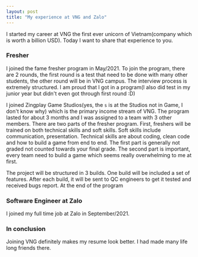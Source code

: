 ```yaml
---
layout: post
title: "My experience at VNG and Zalo"
---
```

I started my career at VNG the first ever unicorn of Vietnam(company which is worth a billion USD). Today I want to share that experience to you.

### Fresher
I joined the fame fresher program in May/2021. To join the program, there are 2 rounds, the first round is a test that need to be done with many other students, the other round will be in VNG campus. The interview process is extremely structured. I am proud that I got in a program(I also did test in my junior year but didn't even got through first round :D)

I joined Zingplay Game Studios(yes, the `s` is at the Studios not in Game, I don't know why) which is the primary income stream of VNG. The program lasted for about 3 months and I was assigned to a team with 3 other members. There are two parts of the fresher program. First, freshers will be trained on both technical skills and soft skills. Soft skills include communication, presentation. Technical skills are about coding, clean code and how to build a game from end to end. The first part is generally not graded not counted towards your final grade. The second part is important, every team need to build a game which seems really overwhelming to me at first.

The project will be structured in 3 builds. One build will be included a set of features. After each build, it will be sent to QC engineers to get it tested and received bugs report. At the end of the program 

### Software Engineer at Zalo
I joined my full time job at Zalo in September/2021.
### In conclusion
Joining VNG definitely makes my resume look better. I had made many life long friends there.
